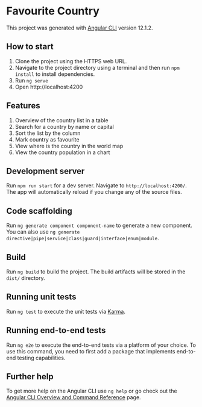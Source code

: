 # Favourite Country

This project was generated with [Angular CLI](https://github.com/angular/angular-cli) version 12.1.2.

## How to start
1. Clone the project using the HTTPS web URL.
2. Navigate to the project directory using a terminal and then run `npm install` to install dependencies.
3. Run `ng serve`
4. Open http://localhost:4200

## Features
1. Overview of the country list in a table
2. Search for a country by name or capital
3. Sort the list by the column
4. Mark country as favourite
5. View where is the country in the world map
6. View the country population in a chart

## Development server

Run `npm run start` for a dev server. Navigate to `http://localhost:4200/`. The app will automatically reload if you change any of the source files.

## Code scaffolding

Run `ng generate component component-name` to generate a new component. You can also use `ng generate directive|pipe|service|class|guard|interface|enum|module`.

## Build

Run `ng build` to build the project. The build artifacts will be stored in the `dist/` directory.

## Running unit tests

Run `ng test` to execute the unit tests via [Karma](https://karma-runner.github.io).

## Running end-to-end tests

Run `ng e2e` to execute the end-to-end tests via a platform of your choice. To use this command, you need to first add a package that implements end-to-end testing capabilities.

## Further help

To get more help on the Angular CLI use `ng help` or go check out the [Angular CLI Overview and Command Reference](https://angular.io/cli) page.
